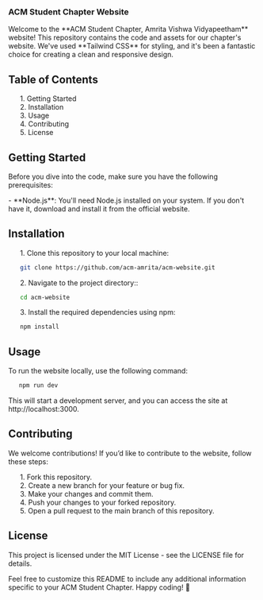 ### ACM Student Chapter Website

<p>Welcome to the **ACM Student Chapter, Amrita Vishwa Vidyapeetham** website! This repository contains the code and assets for our chapter's website. We've used **Tailwind CSS** for styling, and it's been a fantastic choice for creating a clean and responsive design.</p>

<h2>Table of Contents</h2>

<ul type="none">
<li>1. Getting Started</li>
<li>2. Installation</li>
<li>3. Usage</li>
<li>4. Contributing</li>
<li>5. License</li>
</ul>

<h2>Getting Started</h2>

<p>Before you dive into the code, make sure you have the following prerequisites:</p>

<p> - **Node.js**: You'll need Node.js installed on your system. If you don't have it, download and install it from the official website.</p>

<h2>Installation</h2>

<ul type="none">
<li>
<p>1. Clone this repository to your local machine:

   ```bash
   git clone https://github.com/acm-amrita/acm-website.git
   ```
   </p>
</li>

<li>
<p>2. Navigate to the project directory::

   ```bash
   cd acm-website
   ```
   </p>
</li>

<li>
<p>3. Install the required dependencies using npm:

   ```bash
   npm install
   ```
   </p>
</li>
</ul>

<h2>Usage</h2>
<p>To run the website locally, use the following command:</p>

```bash
   npm run dev
   ```
<p>This will start a development server, and you can access the site at http://localhost:3000.</p>

<h2>Contributing</h2>
<p>We welcome contributions! If you’d like to contribute to the website, follow these steps:</p>
<ul type="none">
<li>1. Fork this repository.</li>
<li>2. Create a new branch for your feature or bug fix.</li>
<li>3. Make your changes and commit them.</li>
<li>4. Push your changes to your forked repository.</li>
<li>5. Open a pull request to the main branch of this repository.</li>
</ul>

<h2>License</h2>
<p>This project is licensed under the MIT License - see the LICENSE file for details.</p>
<p>Feel free to customize this README to include any additional information specific to your ACM Student Chapter. Happy coding! 🚀</p>
